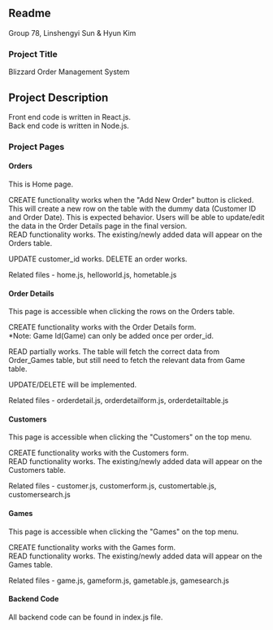 ## Readme

Group 78, 
Linshengyi Sun & Hyun Kim

### Project Title
Blizzard Order Management System

## Project Description
Front end code is written in React.js.<br>
Back end code is written in Node.js.

### Project Pages

#### Orders
This is Home page. 

CREATE functionality works when the "Add New Order" button is clicked. This will create a new row on the table with the dummy data (Customer ID and Order Date).
This is expected behavior. Users will be able to update/edit the data in the Order Details page in the final version.<br>
READ functionality works. The existing/newly added data will appear on the Orders table.

UPDATE customer_id works.
DELETE an order works.


Related files - home.js, helloworld.js, hometable.js 

#### Order Details 
This page is accessible when clicking the rows on the Orders table.

CREATE functionality works with the Order Details form.<br>
*Note: Game Id(Game) can only be added once per order_id.

READ partially works. The table will fetch the correct data from Order_Games table, but still need to fetch the relevant data from Game table.

UPDATE/DELETE will be implemented.

Related files - orderdetail.js, orderdetailform.js, orderdetailtable.js

#### Customers
This page is accessible when clicking the "Customers" on the top menu.

CREATE functionality works with the Customers form.<br>
READ functionality works. The existing/newly added data will appear on the Customers table.

Related files - customer.js, customerform.js, customertable.js, customersearch.js

#### Games
This page is accessible when clicking the "Games" on the top menu.

CREATE functionality works with the Games form.<br>
READ functionality works. The existing/newly added data will appear on the Games table.

Related files - game.js, gameform.js, gametable.js, gamesearch.js

#### Backend Code

All backend code can be found in index.js file.